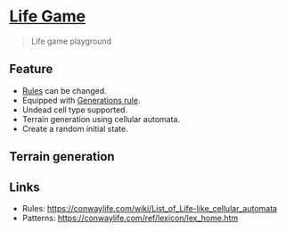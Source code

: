 # [Life Game](https://techa.github.io/life-game/)
> Life game playground

## Feature
* [Rules](https://conwaylife.com/wiki/Rulestring) can be changed.
* Equipped with [Generations rule](https://conwaylife.com/wiki/Generations).
* Undead cell type supported.
* Terrain generation using cellular automata.
* Create a random initial state.

## Terrain generation

## Links
* Rules: https://conwaylife.com/wiki/List_of_Life-like_cellular_automata
* Patterns: https://conwaylife.com/ref/lexicon/lex_home.htm
